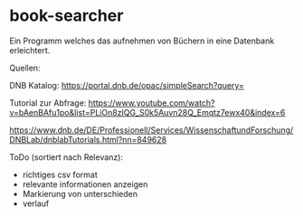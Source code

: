 # book-searcher
Ein Programm welches das aufnehmen von Büchern in eine Datenbank erleichtert.

Quellen:


DNB Katalog:           https://portal.dnb.de/opac/simpleSearch?query=

Tutorial zur Abfrage:  https://www.youtube.com/watch?v=bAenBAfu1po&list=PLiOn8zIQG_S0k5Auvn28Q_Emqtz7ewx40&index=6
                       
https://www.dnb.de/DE/Professionell/Services/WissenschaftundForschung/DNBLab/dnblabTutorials.html?nn=849628

ToDo (sortiert nach Relevanz):

- richtiges csv format
- relevante informationen anzeigen
- Markierung von unterschieden
- verlauf

